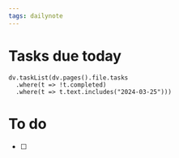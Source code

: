 ```yaml
---
tags: dailynote
---
```


# Tasks due today
```dataviewjs
dv.taskList(dv.pages().file.tasks 
  .where(t => !t.completed)
  .where(t => t.text.includes("2024-03-25")))
```

# To do
- [ ] 
